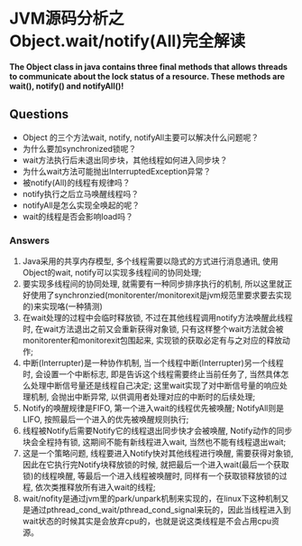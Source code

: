 # JVM源码分析之Object.wait/notify(All)完全解读

**The Object class in java contains three final methods that allows threads to communicate about the lock status of a resource. 
These methods are wait(), notify() and notifyAll()!**

## Questions

- Object 的三个方法wait, notify, notifyAll主要可以解决什么问题呢？
- 为什么要加synchronized锁呢？
- wait方法执行后未退出同步块，其他线程如何进入同步块？
- 为什么wait方法可能抛出InterruptedException异常？
- 被notify(All)的线程有规律吗？
- notify执行之后立马唤醒线程吗？
- notifyAll是怎么实现全唤起的呢？
- wait的线程是否会影响load吗？

### Answers

1. Java采用的共享内存模型, 多个线程需要以隐式的方式进行消息通讯, 使用Object的wait, notify可以实现多线程间的协同处理;
2. 要实现多线程间的协同处理, 就需要有一种同步排序执行的机制, 所以这里就正好使用了synchronzied(monitorenter/monitorexit是jvm规范里要求要去实现的)来实现咯(一种猜测)
3. 在wait处理的过程中会临时释放锁, 不过在其他线程调用notify方法唤醒此线程时, 在wait方法退出之前又会重新获得对象锁, 只有这样整个wait方法就会被monitorenter和monitorexit包围起来, 实现锁的获取必定有与之对应的释放动作;
4. 中断(Interrupter)是一种协作机制, 当一个线程中断(Interrupter)另一个线程时, 会设置一个中断标志, 即是告诉这个线程需要终止当前任务了, 当然具体怎么处理中断信号量还是线程自己决定; 这里wait实现了对中断信号量的响应处理机制,
   会抛出中断异常, 以供调用者处理对应的中断时的后续处理;
5. Notify的唤醒规律是FIFO, 第一个进入wait的线程优先被唤醒; NotifyAll则是LIFO, 按照最后一个进入的优先被唤醒规则执行;
6. 线程被Notify后需要Notify它的线程退出同步快才会被唤醒, Notify动作的同步块会全程持有锁, 这期间不能有新线程进入wait, 当然也不能有线程退出wait;
7. 这是一个策略问题, 线程要进入Notify快对其他线程进行唤醒, 需要获得对象锁, 因此在它执行完Notify块释放锁的时候, 就把最后一个进入wait(最后一个获取锁)的线程唤醒, 等最后一个进入线程被唤醒时, 同样有一个获取锁释放锁的过程,
   依次类推释放所有进入wait的线程;
8. wait/nofity是通过jvm里的park/unpark机制来实现的，在linux下这种机制又是通过pthread_cond_wait/pthread_cond_signal来玩的，因此当线程进入到wait状态的时候其实是会放弃cpu的，也就是说这类线程是不会占用cpu资源。




